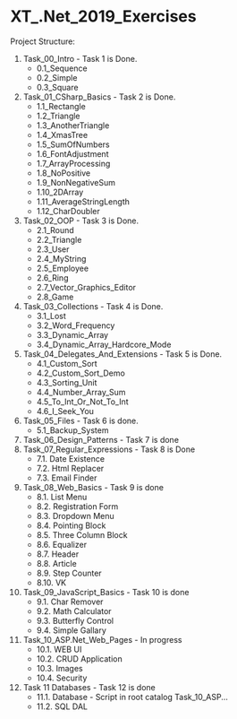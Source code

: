 # XT_.Net_2019_Exercises
Project Structure:
01. Task_00_Intro - Task 1 is Done.
	* 0.1_Sequence
	* 0.2_Simple
	* 0.3_Square
02. Task_01_CSharp_Basics - Task 2 is Done.
	* 1.1_Rectangle
	* 1.2_Triangle
	* 1.3_AnotherTriangle
	* 1.4_XmasTree
	* 1.5_SumOfNumbers
    * 1.6_FontAdjustment
    * 1.7_ArrayProcessing
    * 1.8_NoPositive
    * 1.9_NonNegativeSum
    * 1.10_2DArray
    * 1.11_AverageStringLength
    * 1.12_CharDoubler
03. Task_02_OOP - Task 3 is Done.
    * 2.1_Round
    * 2.2_Triangle
    * 2.3_User
    * 2.4_MyString
    * 2.5_Employee
    * 2.6_Ring
    * 2.7_Vector_Graphics_Editor
    * 2.8_Game
04. Task_03_Collections - Task 4 is Done.
    * 3.1_Lost
    * 3.2_Word_Frequency
    * 3.3_Dynamic_Array
    * 3.4_Dynamic_Array_Hardcore_Mode
05. Task_04_Delegates_And_Extensions - Task 5 is Done.
    * 4.1_Custom_Sort
    * 4.2_Custom_Sort_Demo
    * 4.3_Sorting_Unit
    * 4.4_Number_Array_Sum
    * 4.5_To_Int_Or_Not_To_Int
    * 4.6_I_Seek_You
06. Task_05_Files - Task 6 is done.
    * 5.1_Backup_System
07. Task_06_Design_Patterns - Task 7 is done
08. Task_07_Regular_Expressions - Task 8 is Done
    * 7.1. Date Existence
    * 7.2. Html Replacer
    * 7.3. Email Finder
09. Task_08_Web_Basics - Task 9 is done
    * 8.1. List Menu
    * 8.2. Registration Form
    * 8.3. Dropdown Menu
    * 8.4. Pointing Block
    * 8.5. Three Column Block
    * 8.6. Equalizer
    * 8.7. Header
    * 8.8. Article
    * 8.9. Step Counter
    * 8.10. VK
10. Task_09_JavaScript_Basics - Task 10 is done
	* 9.1. Char Remover
	* 9.2. Math Calculator
	* 9.3. Butterfly Control
	* 9.4. Simple Gallary
11. Task_10_ASP.Net_Web_Pages - In progress
	* 10.1. WEB UI
	* 10.2. CRUD Application
	* 10.3. Images
	* 10.4. Security
12. Task 11 Databases - Task 12 is done
	* 11.1. Database - Script in root catalog Task_10_ASP...
	* 11.2. SQL DAL